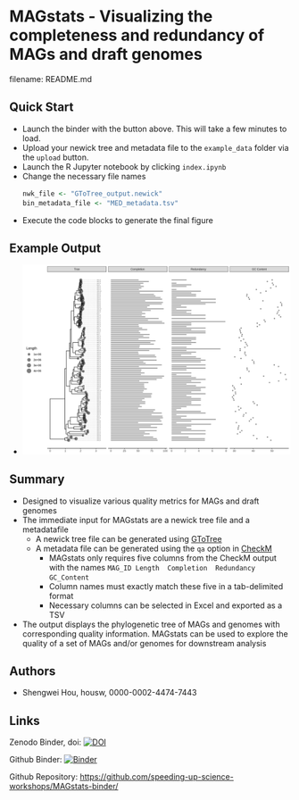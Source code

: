 MAGstats - Visualizing the completeness and redundancy of MAGs and draft genomes
===
filename: README.md

## Quick Start

 - Launch the binder with the button above. This will take a few minutes to load.
 - Upload your newick tree and metadata file to the `example_data` folder via the `upload` button.
 - Launch the R Jupyter notebook by clicking `index.ipynb`
 - Change the necessary file names
 	```r
	nwk_file <- "GToTree_output.newick"
	bin_metadata_file <- "MED_metadata.tsv"
	```
 - Execute the code blocks to generate the final figure

## Example Output

 - ![Example Output](MAGstats.png)

## Summary

 - Designed to visualize various quality metrics for MAGs and draft genomes
 - The immediate input for MAGstats are a newick tree file and a metadatafile
 	- A newick tree file can be generated using [GToTree](https://github.com/AstrobioMike/GToTree)
 	- A metadata file can be generated using the `qa` option in [CheckM](https://github.com/Ecogenomics/CheckM)
 		- MAGstats only requires five columns from the CheckM output with the names `MAG_ID	Length	Completion	Redundancy	GC_Content`
 		- Column names must exactly match these five in a tab-delimited format
 		- Necessary columns can be selected in Excel and exported as a TSV
 - The output displays the phylogenetic tree of MAGs and genomes with corresponding quality information. MAGstats can be used to explore the quality of a set of MAGs and/or genomes for downstream analysis 

## Authors

 - Shengwei Hou, housw, 0000-0002-4474-7443

## Links

Zenodo Binder, doi: [![DOI](https://zenodo.org/badge/DOI/10.5281/zenodo.2780512.svg)](https://doi.org/10.5281/zenodo.2780512)

Github Binder: [![Binder](https://mybinder.org/badge_logo.svg)](https://mybinder.org/v2/gh/speeding-up-science-workshops/MAGstats-binder/master)

Github Repository: https://github.com/speeding-up-science-workshops/MAGstats-binder/
